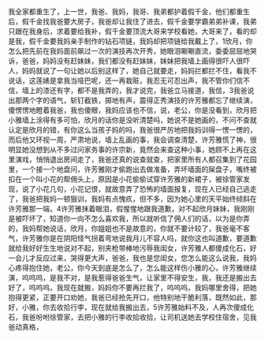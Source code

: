 我全家都重生了，上一世，我爸、我妈，我哥、我弟都护着假千金，他们都重生后，假千金找我爸要大房子，我爸却让我住了进去，假千金要学霸弟弟补课，我弟只跟在我身后，求着要给我补，假千金要顶流大哥来学校看她，大哥来了，看的却是我，假千金要我妈亲手制作的钻石项链，我妈却把项链给我戴上了，1欣月，你怎么把先前在我妈面前飙过一次的演技再次开秀，她眼泪唰唰直流，委委屈屈地哭诉，爸爸，妈妈没有赶妹妹，我们都没有赶妹妹，妹妹把我墙上画得很吓人很吓人，妈妈就说了一句让她以后别这样了，她自己就要走，妈妈拦都拦不住，看我不说话，这莲婊是拿我当哑巴呢，还一再栽赃，我忍无可忍出声，我不管你们信不信，墙上的漆还有字，都不是我弄的，我才说完，我爸立马接道，我信，3我爸说出那两个字的语气，斩钉截铁，掷地有声，震得正秀演技的许芳雅都忘了继续演，傻愣愣地瞪着我爸，我也傻眼，我妈应该也不信，说，老公，你是没看到，欣月把小雅墙上涂得有多可怕，欣月的话你是没听清楚吗，她说不是她画的，不问不查就认定是欣月的错，有你这么当孩子妈的吗，我爸很严厉地把我妈训得一愣一愣的，而后他又环视一周，严肃地说，墙上乱画的事，我会调查清楚，许芳雅慌了神，很明显她没想到从不多过问家务事的许宗新，竟然会来查这种小事，她顾不上再在这里演戏，悄悄退出房间走了，我爸还真的说查就查，把家里所有人都召集到了花园里，一个接一个地盘问，许芳雅刚才偷跑出去做准备，弄坏墙面的屎盘子，嘴终被扣在一个叫小花的帮佣头上，原因是小花偷偷试穿许芳雅的新裙子，被徐管家发现，说了小花几句，小花记恨，就故意弄了恐怖的墙面报复，现在人已经自己逃走了，我爸把我妈一顿狠训，我妈有点愧疚，但不多，因为她心里的天平始终倾斜在许芳雅那一端，4许芳雅抹着眼泪，假惺惺地跟我道歉，对不起欣月妹妹，我刚刚是被吓坏了，知道你一向不怎么喜欢我，所以就听信了佣人们的话，以为是你弄的，我妈帮她说话，欣月，你姐姐也不是故意的，你就不要计较了，我爸毫不客气，许芳雅你是在阴阳怪气拐着弯地说我月儿不容人吗，就你这也叫道歉，要道歉就给我好好生生地说对不起，别夹枪带棒地污辱我闺女，许芳雅人都傻成化石，好一会儿才反应过来，哭得更大声，爸爸，我也是您闺女，您怎么能这么说我，我妈心疼得抱住她，老公，你今天到底是怎么了，怎么能这样伤小雅的心，许芳雅继续演，呜呜呜，是我不对，是我惹得爸爸生气，让家里不得安生，我，我还是搬出去好了，呜呜呜，我现在就搬，妈妈你不要再拦我了，呜呜呜，我妈哪里舍得，把她抱得更紧，正要开口劝她，我爸已经抢先开口，他特别地干脆利落，既然如此，那好，小雅，你去收拾行李，现在就给我搬出去，5许芳雅始料不及，人再次傻成化石，我爸吩咐徐管家，去把小雅的行李收拾收拾，让司机送她去学校住宿舍，见我爸动真格，